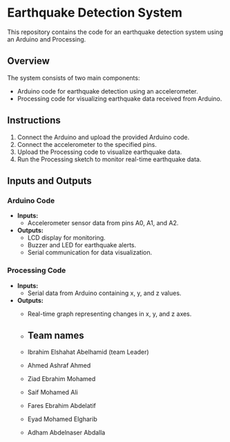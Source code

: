 # Earthquake Detection System

This repository contains the code for an earthquake detection system using an Arduino and Processing.

## Overview

The system consists of two main components:
- Arduino code for earthquake detection using an accelerometer.
- Processing code for visualizing earthquake data received from Arduino.

## Instructions

1. Connect the Arduino and upload the provided Arduino code.
2. Connect the accelerometer to the specified pins.
3. Upload the Processing code to visualize earthquake data.
4. Run the Processing sketch to monitor real-time earthquake data.

## Inputs and Outputs

### Arduino Code
- **Inputs:**
  - Accelerometer sensor data from pins A0, A1, and A2.
- **Outputs:**
  - LCD display for monitoring.
  - Buzzer and LED for earthquake alerts.
  - Serial communication for data visualization.

### Processing Code
- **Inputs:**
  - Serial data from Arduino containing x, y, and z values.
- **Outputs:**
  - Real-time graph representing changes in x, y, and z axes.
 
  - ## Team names
  - Ibrahim Elshahat Abelhamid (team Leader)
  - Ahmed Ashraf Ahmed
  - Ziad Ebrahim Mohamed
  - Saif Mohamed Ali
  - Fares Ebrahim Abdelatif
  - Eyad Mohamed Elgharib
  - Adham Abdelnaser Abdalla
 
    

